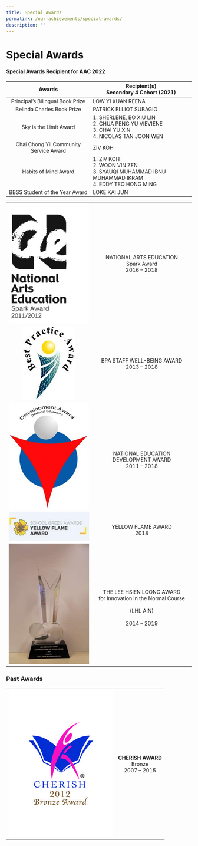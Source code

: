 ```yaml
---
title: Special Awards
permalink: /our-achievements/special-awards/
description: ""
---
```

# Special Awards

#### Special Awards Recipient for AAC 2022

|            Awards                  |          **Recipient(s)**<br>Secondary 4 Cohort (2021)                    |
|:-------------------:|----------------|
|    Principal’s Bilingual Book Prize    | LOW YI XUAN REENA                                                                                                        |
|       Belinda Charles Book Prize       | PATRICK ELLIOT SUBAGIO                                                                                                   |
|         Sky is the Limit Award         | 1.       SHERLENE, BO XIU LIN<br>2.       CHUA PENG YU VIEVIENE<br>3.       CHAI YU XIN<br>4.       NICOLAS TAN JOON WEN |
| Chai Chong Yii Community Service Award | ZIV KOH                                                                                                                  |
|          Habits of Mind Award          | 1.       ZIV KOH<br>2.       WOON VIN ZEN<br>3.       SYAUQI MUHAMMAD IBNU MUHAMMAD IKRAM<br>4.       EDDY TEO HONG MING |
|     BBSS Student of the Year Award     | LOKE KAI JUN                                                                                                             |

|   |                                                                                                          |
|:---:|:---------------------------:|
| ![](/images/Our%20Achievements/NAEA%20Spark%20final%20-%20vert.jpg) |                           NATIONAL ARTS EDUCATION<br>Spark Award<br>2016 – 2018                          |
| ![](/images/Our%20Achievements/BPA.jpg) |                                 BPA STAFF WELL-BEING AWARD<br>2013 – 2018                                |
| ![](/images/Our%20Achievements/DA(NE)%20logo.jpg) |                         <br>  NATIONAL EDUCATION DEVELOPMENT AWARD<br>2011 – 2018                        |
| ![](/images/Our%20Achievements/YELLOW%20FLAME%20AWARD.jpg) |                                      <br>YELLOW FLAME AWARD<br>2018                                      |
| ![](/images/Our%20Achievements/IMG_3195.jpg) | <br>THE LEE HSIEN LOONG AWARD<br>for Innovation in the Normal Course<br><br>(LHL AIN)<br><br>2014 – 2019 |

### Past Awards

|   |   |
|:---:|:---:|
|  ![](/images/Our%20Achievements/CHERISH%20Bronze%202012.jpg) |  **CHERISH AWARD** <br>Bronze<br>2007 – 2015 |